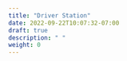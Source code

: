 ```yaml
---
title: "Driver Station"
date: 2022-09-22T10:07:32-07:00
draft: true
description: " "
weight: 0
---
```


